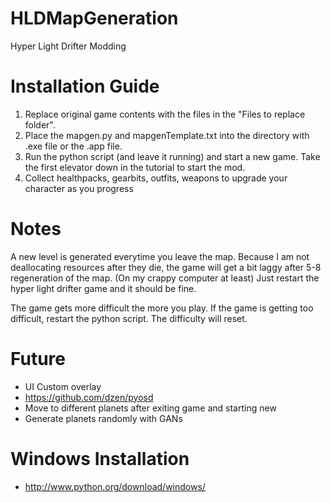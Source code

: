 # HLDMapGeneration
Hyper Light Drifter Modding

# Installation Guide
1. Replace original game contents with the files in the "Files to replace folder".
2. Place the mapgen.py and mapgenTemplate.txt into the directory with .exe file or the .app file.
3. Run the python script (and leave it running) and start a new game. Take the first elevator down in the tutorial to start the mod.
4. Collect healthpacks, gearbits, outfits, weapons to upgrade your character as you progress

# Notes
A new level is generated everytime you leave the map.
 Because I am not deallocating resources after they die, the game will get a bit laggy after 5-8 regeneration of the map. (On my crappy computer at least)
 Just restart the hyper light drifter game and it should be fine.

The game gets more difficult the more you play. If the game is getting too difficult, restart the python script. The difficulty will reset.

# Future
* UI Custom overlay
* https://github.com/dzen/pyosd
* Move to different planets after exiting game and starting new
* Generate planets randomly with GANs


# Windows Installation
* http://www.python.org/download/windows/
